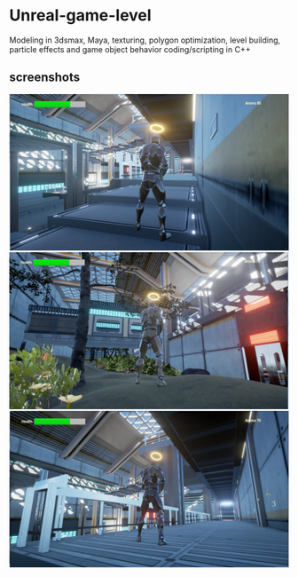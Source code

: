 # Unreal-game-level

Modeling in 3dsmax, Maya, texturing, polygon optimization, level building, particle effects and game object behavior coding/scripting in C++

## screenshots
![alt text](screenshot.png "In game level scene")
![alt text](screenshot1.png "In game level scene")
![alt text](screenshot2.png "In game level scene")
